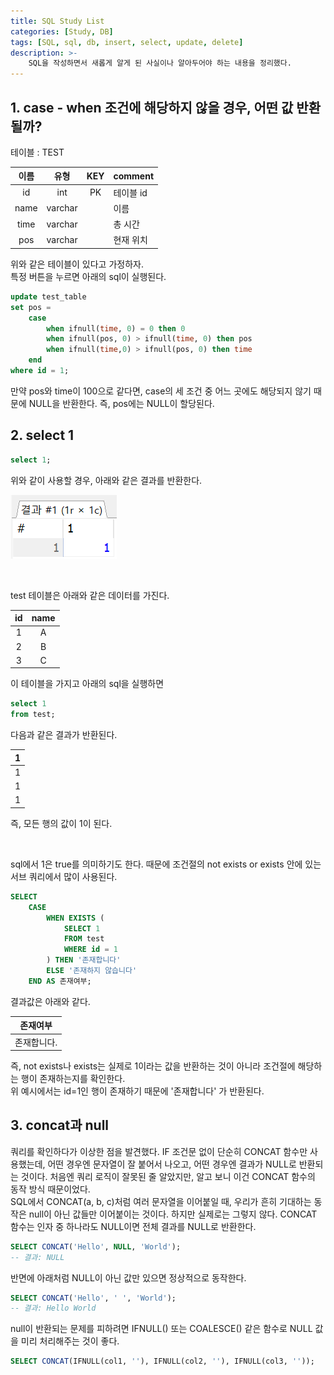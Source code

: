 ```yaml
---
title: SQL Study List
categories: [Study, DB]
tags: [SQL, sql, db, insert, select, update, delete]
description: >-
    SQL을 작성하면서 새롭게 알게 된 사실이나 알아두어야 하는 내용을 정리했다.
---
```



## 1. case - when 조건에 해당하지 않을 경우, 어떤 값 반환될까?

테이블 : TEST

| 이름  |  유형   |  KEY  | comment   |
| :---: | :-----: | :---: | :-------- |
|  id   |   int   |  PK   | 테이블 id |
| name  | varchar |       | 이름      |
| time  | varchar |       | 총 시간   |
|  pos  | varchar |       | 현재 위치 |


위와 같은 테이블이 있다고 가정하자.<br/>
특정 버튼을 누르면 아래의 sql이 실행된다.

```sql
update test_table
set pos =
	case
		when ifnull(time, 0) = 0 then 0
		when ifnull(pos, 0) > ifnull(time, 0) then pos
		when ifnull(time,0) > ifnull(pos, 0) then time
    end
where id = 1;
```

만약 pos와 time이 100으로 같다면, case의 세 조건 중 어느 곳에도 해당되지 않기 때문에 NULL을 반환한다. 즉, pos에는 NULL이 할당된다.


## 2. select 1

```sql
select 1;
```

위와 같이 사용할 경우, 아래와 같은 결과를 반환한다.

![select1](/assets/img/post_img/blog_etc/select.png)

<br/>

test 테이블은 아래와 같은 데이터를 가진다.

|  id   | name  |
| :---: | :---: |
|   1   |   A   |
|   2   |   B   |
|   3   |   C   |

이 테이블을 가지고 아래의 sql을 실행하면

```sql
select 1
from test;
```

다음과 같은 결과가 반환된다.

|   1   |
| :---: |
|   1   |
|   1   |
|   1   |

즉, 모든 행의 값이 1이 된다.

<br/>

sql에서 1은 true를 의미하기도 한다. 때문에 조건절의 not exists or exists 안에 있는 서브 쿼리에서 많이 사용된다.

```sql
SELECT 
    CASE 
        WHEN EXISTS (
            SELECT 1 
            FROM test 
            WHERE id = 1
        ) THEN '존재합니다'
        ELSE '존재하지 않습니다'
    END AS 존재여부;
```

결과값은 아래와 같다.

|  존재여부   |
| :---------: |
| 존재합니다. |

즉, not exists나 exists는 실제로 1이라는 값을 반환하는 것이 아니라 조건절에 해당하는 행이 존재하는지를 확인한다.<br/>
위 예시에서는 id=1인 행이 존재하기 때문에 '존재합니다' 가 반환된다.


## 3. concat과 null

쿼리를 확인하다가 이상한 점을 발견했다. IF 조건문 없이 단순히 CONCAT 함수만 사용했는데, 어떤 경우엔 문자열이 잘 붙어서 나오고, 어떤 경우엔 결과가 NULL로 반환되는 것이다. 처음엔 쿼리 로직이 잘못된 줄 알았지만, 알고 보니 이건 CONCAT 함수의 동작 방식 때문이었다.<br/>
SQL에서 CONCAT(a, b, c)처럼 여러 문자열을 이어붙일 때, 우리가 흔히 기대하는 동작은 null이 아닌 값들만 이어붙이는 것이다. 하지만 실제로는 그렇지 않다.
CONCAT 함수는 인자 중 하나라도 NULL이면 전체 결과를 NULL로 반환한다.

```sql
SELECT CONCAT('Hello', NULL, 'World');
-- 결과: NULL
```

반면에 아래처럼 NULL이 아닌 값만 있으면 정상적으로 동작한다.

```sql
SELECT CONCAT('Hello', ' ', 'World');
-- 결과: Hello World
```

null이 반환되는 문제를 피하려면 IFNULL() 또는 COALESCE() 같은 함수로 NULL 값을 미리 처리해주는 것이 좋다.

```sql
SELECT CONCAT(IFNULL(col1, ''), IFNULL(col2, ''), IFNULL(col3, ''));
```
